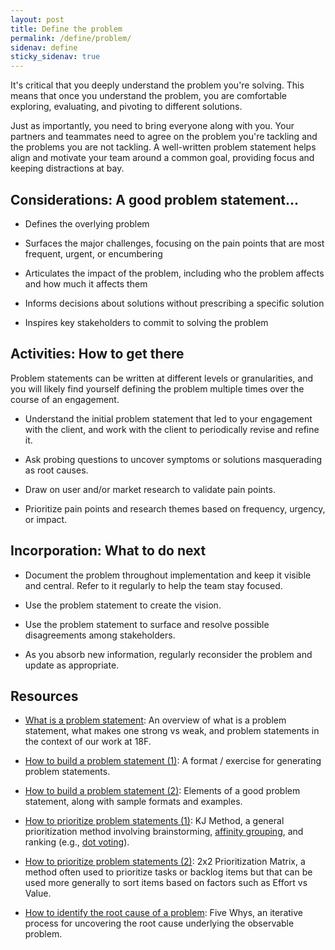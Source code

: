 ```yaml
---
layout: post
title: Define the problem
permalink: /define/problem/
sidenav: define
sticky_sidenav: true
---
```


It's critical that you deeply understand the problem you're solving. This means that once you understand the problem, you are comfortable exploring, evaluating, and pivoting to different solutions.

Just as importantly, you need to bring everyone along with you. Your partners and teammates need to agree on the problem you're tackling and the problems you are not tackling. A well-written problem statement helps align and motivate your team around a common goal, providing focus and keeping distractions at bay.

## Considerations: A good problem statement...

- Defines the overlying problem

- Surfaces the major challenges, focusing on the pain points that are most frequent, urgent, or encumbering

- Articulates the impact of the problem, including who the problem affects and how much it affects them

- Informs decisions about solutions without prescribing a specific solution

- Inspires key stakeholders to commit to solving the problem

## Activities: How to get there

Problem statements can be written at different levels or granularities, and you will likely find yourself defining the problem multiple times over the course of an engagement.

- Understand the initial problem statement that led to your engagement with the client, and work with the client to periodically revise and refine it.

- Ask probing questions to uncover symptoms or solutions masquerading as root causes.

- Draw on user and/or market research to validate pain points.

- Prioritize pain points and research themes based on frequency, urgency, or impact.

## Incorporation: What to do next

- Document the problem throughout implementation and keep it visible and central. Refer to it regularly to help the team stay focused.

- Use the problem statement to create the vision.

- Use the problem statement to surface and resolve possible disagreements among stakeholders.

- As you absorb new information, regularly reconsider the problem and update as appropriate.

## Resources

- [What is a problem statement](https://docs.google.com/presentation/d/1KDf3rppwlkZGzNsG-dn1CbkaYWlO8B1H2Is54646A4A/edit#slide=id.g1d7a840d6b_0_78): An overview of what is a problem statement, what makes one strong vs weak, and problem statements in the context of our work at 18F.

- [How to build a problem statement (1)](https://medium.com/eightshapes-llc/how-to-build-a-problem-statement-d1f21713720b): A format / exercise for generating problem statements.

- [How to build a problem statement (2)](https://docs.google.com/document/d/1GjzpUHQZGWG8lEzg8ZAMqRG3tZhaw_V010OUnt9yKeI/edit#): Elements of a good problem statement, along with sample formats and examples.

- [How to prioritize problem statements (1)](https://methods.18f.gov/discover/kj-method/): KJ Method, a general prioritization method involving brainstorming, [affinity grouping](https://methods.18f.gov/decide/affinity-mapping/), and ranking (e.g., [dot voting](https://methods.18f.gov/discover/dot-voting/)).

- [How to prioritize problem statements (2)](https://www.mindtheproduct.com/enter-matrix-lean-prioritisation/): 2x2 Prioritization Matrix, a method often used to prioritize tasks or backlog items but that can be used more generally to sort items based on factors such as Effort vs Value.

- [How to identify the root cause of a problem](https://methods.18f.gov/discover/five-whys/): Five Whys, an iterative process for uncovering the root cause underlying the observable problem.

